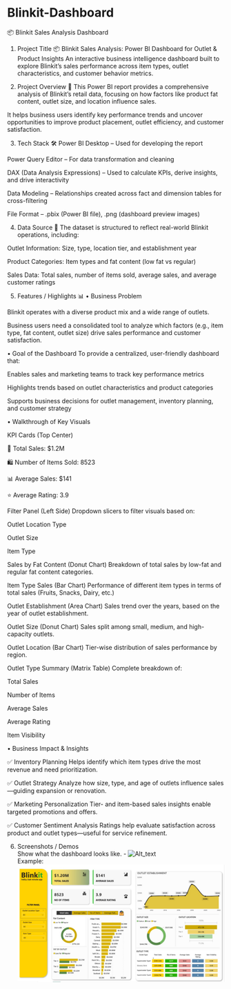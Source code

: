 # Blinkit-Dashboard
📦 Blinkit Sales Analysis Dashboard
1. Project Title 📦
Blinkit Sales Analysis: Power BI Dashboard for Outlet & Product Insights
An interactive business intelligence dashboard built to explore Blinkit’s sales performance across item types, outlet characteristics, and customer behavior metrics.

2. Project Overview 🎯
This Power BI report provides a comprehensive analysis of Blinkit’s retail data, focusing on how factors like product fat content, outlet size, and location influence sales.

It helps business users identify key performance trends and uncover opportunities to improve product placement, outlet efficiency, and customer satisfaction.

3. Tech Stack 🛠️
Power BI Desktop – Used for developing the report

Power Query Editor – For data transformation and cleaning

DAX (Data Analysis Expressions) – Used to calculate KPIs, derive insights, and drive interactivity

Data Modeling – Relationships created across fact and dimension tables for cross-filtering

File Format – .pbix (Power BI file), .png (dashboard preview images)

4. Data Source 📂
The dataset is structured to reflect real-world Blinkit operations, including:

Outlet Information: Size, type, location tier, and establishment year

Product Categories: Item types and fat content (low fat vs regular)

Sales Data: Total sales, number of items sold, average sales, and average customer ratings

5. Features / Highlights 📊
• Business Problem

Blinkit operates with a diverse product mix and a wide range of outlets.

Business users need a consolidated tool to analyze which factors (e.g., item type, fat content, outlet size) drive sales performance and customer satisfaction.

• Goal of the Dashboard
To provide a centralized, user-friendly dashboard that:

Enables sales and marketing teams to track key performance metrics

Highlights trends based on outlet characteristics and product categories

Supports business decisions for outlet management, inventory planning, and customer strategy

• Walkthrough of Key Visuals

KPI Cards (Top Center)

🧾 Total Sales: $1.2M

🛍️ Number of Items Sold: 8523

📊 Average Sales: $141

⭐ Average Rating: 3.9

Filter Panel (Left Side)
Dropdown slicers to filter visuals based on:

Outlet Location Type

Outlet Size

Item Type

Sales by Fat Content (Donut Chart)
Breakdown of total sales by low-fat and regular fat content categories.

Item Type Sales (Bar Chart)
Performance of different item types in terms of total sales (Fruits, Snacks, Dairy, etc.)

Outlet Establishment (Area Chart)
Sales trend over the years, based on the year of outlet establishment.

Outlet Size (Donut Chart)
Sales split among small, medium, and high-capacity outlets.

Outlet Location (Bar Chart)
Tier-wise distribution of sales performance by region.

Outlet Type Summary (Matrix Table)
Complete breakdown of:

Total Sales

Number of Items

Average Sales

Average Rating

Item Visibility

• Business Impact & Insights

✅ Inventory Planning
Helps identify which item types drive the most revenue and need prioritization.

✅ Outlet Strategy
Analyze how size, type, and age of outlets influence sales—guiding expansion or renovation.

✅ Marketing Personalization
Tier- and item-based sales insights enable targeted promotions and offers.

✅ Customer Sentiment Analysis
Ratings help evaluate satisfaction across product and outlet types—useful for service refinement.

6.  Screenshots / Demos  
Show what the dashboard looks like. - ![Alt_text](https://github.com/username/repo/assets/image.png)  
Example: ![Dashboard Preview](https://github.com/aditi674/Blinkit-Dashboard/blob/main/Dashboard%20Final%20Look.jpg)

